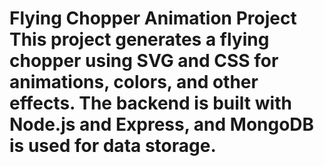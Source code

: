 # Flying Chopper Animation Project This project generates a flying chopper using SVG and CSS for animations, colors, and other effects. The backend is built with Node.js and Express, and MongoDB is used for data storage.